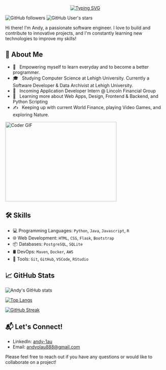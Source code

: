 <div align="center">
<a href="https://git.io/typing-svg"><img src="https://readme-typing-svg.demolab.com?font=Fira+Code&size=30&duration=500&pause=1000&color=FFA500&multiline=true&width=500&height=100&lines=print(%22Hello%2C+I'm+Andy!%22);+" alt="Typing SVG" /></a>
</div>

![GitHub followers](https://img.shields.io/github/followers/andy-1au?style=social) ![GitHub User's stars](https://img.shields.io/github/stars/andy-1au?style=social)

Hi there! I'm Andy, a passionate software engineer. I love to build and contribute to innovative projects, and I'm constantly learning new technologies to improve my skills!

## 🌟 About Me

- 🤔 &nbsp; Empowering myself to learn everyday and to become a better programmer.
- 🎓 &nbsp; Studying Computer Science at Lehigh University. Currently a Software Developer & Data Archivist at Lehigh University.
- 💼 &nbsp; Incoming Application Developer Intern @ Lincoln Financial Group
- 🌱 &nbsp; Learning more about Web Apps, Design, Frontend & Backend, and Python Scripting
- ✍️ &nbsp; Keeping up with current World Finance, playing Video Games, and exploring Nature.

<img alt="Coder GIF" height=250 width=350 src="https://images.squarespace-cdn.com/content/v1/5769fc401b631bab1addb2ab/1541580611624-TE64QGKRJG8SWAIUS7NS/ke17ZwdGBToddI8pDm48kPoswlzjSVMM-SxOp7CV59BZw-zPPgdn4jUwVcJE1ZvWQUxwkmyExglNqGp0IvTJZamWLI2zvYWH8K3-s_4yszcp2ryTI0HqTOaaUohrI8PI6FXy8c9PWtBlqAVlUS5izpdcIXDZqDYvprRqZ29Pw0o/coding-freak.gif" />

## 🛠 Skills

- 💻 Programming Languages: `Python`, `Java`, `Javascript`, `R` 
- 🌐 Web Development: `HTML`, `CSS`, `Flask`, `Bootstrap` 
- 📦 Databases: `PostgreSQL`, `SQLite` 
- 🛢️ DevOps: `Maven`, `Docker`, `AWS`
- 🔧 Tools: `Git`, `GitHub`, `VSCode`, `RStudio`

## 📈 GitHub Stats

![Andy's GitHub stats](https://github-readme-stats.vercel.app/api?username=andy-1au&show_icons=true&theme=vision-friendly-dark&border_radius=5&card_width=500)

[![Top Langs](https://github-readme-stats.vercel.app/api/top-langs/?username=andy-1au&layout=compact&theme=vision-friendly-dark&border_radius=5&card_width=500)](https://github.com/anuraghazra/github-readme-stats)

[![GitHub Streak](http://github-readme-streak-stats.herokuapp.com?user=andy-1au&theme=vision-friendly-dark&border_radius=5&card_width=500)](https://git.io/streak-stats)

## 📬 Let's Connect!

- LinkedIn: [andy-1au](https://www.linkedin.com/in/andy-1au/)
- Email: [andyolau888@gmail.com](mailto:andyolau888@gmail.com)

Please feel free to reach out if you have any questions or would like to collaborate on a project!
